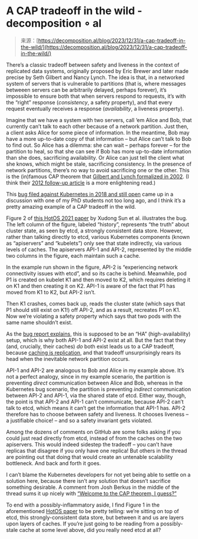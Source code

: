 <!--yml
category: 未分类
date: 2024-05-27 14:29:10
-->

# A CAP tradeoff in the wild - decomposition ∘ al

> 来源：[https://decomposition.al/blog/2023/12/31/a-cap-tradeoff-in-the-wild/](https://decomposition.al/blog/2023/12/31/a-cap-tradeoff-in-the-wild/)

There’s a classic tradeoff between safety and liveness in the context of replicated data systems, originally proposed by Eric Brewer and later made precise by Seth Gilbert and Nancy Lynch. The idea is that, in a networked system of servers that is vulnerable to partitions (that is, where messages betweeen servers can be arbitrarily delayed, perhaps forever), it’s impossible to ensure both that when servers respond to requests, it’s with the “right” response (*consistency*, a safety property), and that every request eventually receives a response (*availability*, a liveness property).

Imagine that we have a system with two servers, call ‘em Alice and Bob, that currently can’t talk to each other because of a network partition. Just then, a client asks Alice for some piece of information. In the meantime, Bob may have a more up-to-date copy of that information – but Alice can’t talk to Bob to find out. So Alice has a dilemma: she can wait – perhaps forever – for the partition to heal, so that she can see if Bob has more up-to-date information than she does, sacrificing availability. Or Alice can just tell the client what she knows, which might be stale, sacrificing consistency. In the presence of network partitions, there’s no way to avoid sacrificing one or the other. This is the (in)famous CAP theorem that [Gilbert and Lynch formalized in 2002](https://www.comp.nus.edu.sg/~gilbert/pubs/BrewersConjecture-SigAct.pdf). (I think their [2012 follow-up article](https://decomposition.al/CSE232-2023-09/readings/cap-perspectives.pdf) is a more enlightening read.)

This [bug filed against Kubernetes in 2018 and still open](https://github.com/kubernetes/kubernetes/issues/59848) came up in a discussion with one of my PhD students not too long ago, and I think it’s a pretty amazing example of a CAP tradeoff in the wild.

Figure 2 of [this HotOS 2021 paper](https://sigops.org/s/conferences/hotos/2021/papers/hotos21-s11-sun.pdf) by Xudong Sun et al. illustrates the bug. The left column of the figure, labeled “history”, represents “the truth” about cluster state, as seen by etcd, a strongly consistent data store. However, rather than talking directly to etcd, various Kubernetes components (known as “apiservers” and “kubelets”) only see that state indirectly, via various levels of caches. The apiservers API-1 and API-2, represented by the middle two columns in the figure, each maintain such a cache.

In the example run shown in the figure, API-2 is “experiencing network connectivity issues with etcd”, and so its cache is behind. Meanwhile, pod P1 is created on kubelet K1 and then moved to K2, which requires deleting it on K1 and then creating it on K2\. API-1 is aware of the fact that P1 has moved from K1 to K2, but API-2 isn’t.

Then K1 crashes, comes back up, reads the cluster state (which says that P1 should still exist on K1!) off API-2, and as a result, recreates P1 on K1\. Now we’re violating a safety property which says that two pods with the same name shouldn’t exist.

As the [bug report explains](https://github.com/kubernetes/kubernetes/issues/59848), this is supposed to be an “HA” (high-availability) setup, which is why both API-1 and API-2 exist at all. But the fact that they (and, crucially, their caches) *do* both exist leads us to a CAP tradeoff, because [caching is replication](https://twitter.com/lindsey/status/1446931576185524225), and that tradeoff unsurprisingly rears its head when the inevitable network partition occurs.

API-1 and API-2 are analogous to Bob and Alice in my example above. It’s not a perfect analogy, since in my example scenario, the partition is preventing *direct* communication between Alice and Bob, whereas in the Kubernetes bug scenario, the partition is preventing *indirect* communication between API-2 and API-1, via the shared state of etcd. Either way, though, the point is that API-2 and API-1 can’t communicate, because API-2 can’t talk to etcd, which means it can’t get the information that API-1 has. API-2 therefore has to choose between safety and liveness. It chooses liveness – a justifiable choice! – and so a safety invariant gets violated.

Among the dozens of comments on GitHub are some folks asking if you could just read directly from etcd, instead of from the caches on the two apiservers. This would indeed sidestep the tradeoff – you can’t have replicas that disagree if you only have one replica! But others in the thread are pointing out that doing that would create an untenable scalability bottleneck. And back and forth it goes.

I can’t blame the Kubernetes developers for not yet being able to settle on a solution here, because there isn’t any solution that doesn’t sacrifice something desirable. A comment from Josh Berkus in the middle of the thread sums it up nicely with [“Welcome to the CAP theorem, I guess?”](https://github.com/kubernetes/kubernetes/issues/59848#issuecomment-960282426)

To end with a possibly-inflammatory aside, I find Figure 1 in the aforementioned [HotOS paper](https://sigops.org/s/conferences/hotos/2021/papers/hotos21-s11-sun.pdf) to be pretty telling: we’re sitting on top of etcd, this strongly-consistent data store, but between it and us are layers upon layers of caches. If you’re just going to be reading from a possibly-stale cache at some level above, did you really need etcd at all?